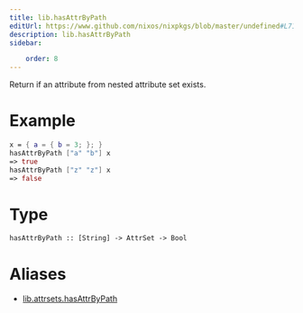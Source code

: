 ```yaml
---
title: lib.hasAttrByPath
editUrl: https://www.github.com/nixos/nixpkgs/blob/master/undefined#L71C5
description: lib.hasAttrByPath
sidebar:

    order: 8
---
```


Return if an attribute from nested attribute set exists.

# Example

```nix
x = { a = { b = 3; }; }
hasAttrByPath ["a" "b"] x
=> true
hasAttrByPath ["z" "z"] x
=> false
```

# Type

```
hasAttrByPath :: [String] -> AttrSet -> Bool
```


# Aliases

- [lib.attrsets.hasAttrByPath](/nix-doc-comments/reference/lib/attrsets/lib-attrsets-hasattrbypath)


